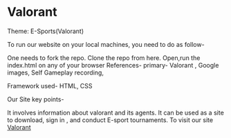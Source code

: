 # Valorant
Theme: E-Sports(Valorant)

To run our website on your local machines, you need to do as follow-

One needs to fork the repo.
Clone the repo from here.
Open,run the index.html on any of your browser
References- primary- Valorant , Google images, Self Gameplay recording,

Framework used- HTML, CSS

Our Site key points-

It involves information about valorant and its agents.
It can be used as a site to download, sign in , and conduct E-sport tournaments.
To visit our site [Valorant]()
